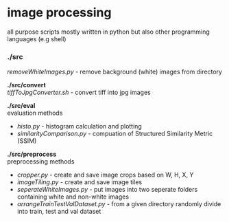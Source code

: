 # image processing
all purpose scripts mostly written in python but also other programming languages (e.g shell)

### **./src**  
*removeWhiteImages.py* - remove background (white) images from directory

**./src/convert**  
*tiffToJpgConverter.sh* - convert tiff into jpg images 

**./src/eval**  
evaluation methods
* *histo.py* - histogram calculation and plotting
* *similarityComparison.py* - compuation of Structured Similarity Metric (SSIM)

**./src/preprocess**  
preprocessing methods
* *cropper.py* - create and save image crops based on W, H, X, Y
* *imageTiling.py* - create and save image tiles
* *seperateWhiteImages.py* - put images into two seperate folders containing white and non-white images
* *arrangeTrainTestValDataset.py* - from a given directory randomly divide into train, test and val dataset
